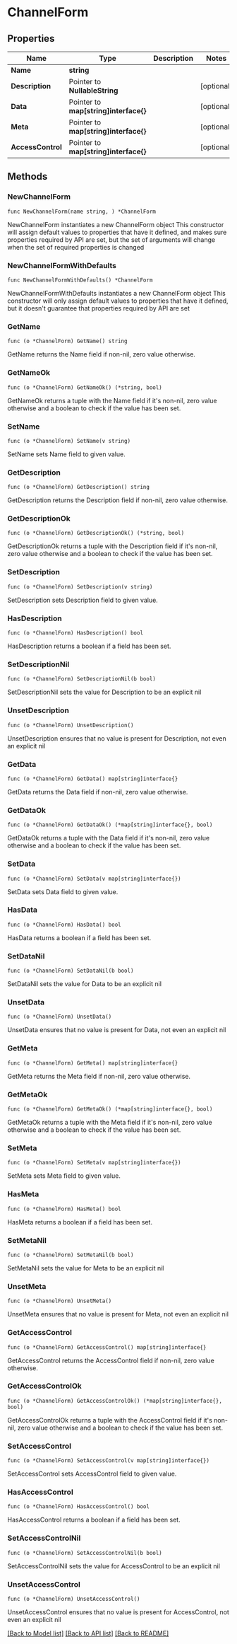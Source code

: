 # ChannelForm

## Properties

Name | Type | Description | Notes
------------ | ------------- | ------------- | -------------
**Name** | **string** |  | 
**Description** | Pointer to **NullableString** |  | [optional] 
**Data** | Pointer to **map[string]interface{}** |  | [optional] 
**Meta** | Pointer to **map[string]interface{}** |  | [optional] 
**AccessControl** | Pointer to **map[string]interface{}** |  | [optional] 

## Methods

### NewChannelForm

`func NewChannelForm(name string, ) *ChannelForm`

NewChannelForm instantiates a new ChannelForm object
This constructor will assign default values to properties that have it defined,
and makes sure properties required by API are set, but the set of arguments
will change when the set of required properties is changed

### NewChannelFormWithDefaults

`func NewChannelFormWithDefaults() *ChannelForm`

NewChannelFormWithDefaults instantiates a new ChannelForm object
This constructor will only assign default values to properties that have it defined,
but it doesn't guarantee that properties required by API are set

### GetName

`func (o *ChannelForm) GetName() string`

GetName returns the Name field if non-nil, zero value otherwise.

### GetNameOk

`func (o *ChannelForm) GetNameOk() (*string, bool)`

GetNameOk returns a tuple with the Name field if it's non-nil, zero value otherwise
and a boolean to check if the value has been set.

### SetName

`func (o *ChannelForm) SetName(v string)`

SetName sets Name field to given value.


### GetDescription

`func (o *ChannelForm) GetDescription() string`

GetDescription returns the Description field if non-nil, zero value otherwise.

### GetDescriptionOk

`func (o *ChannelForm) GetDescriptionOk() (*string, bool)`

GetDescriptionOk returns a tuple with the Description field if it's non-nil, zero value otherwise
and a boolean to check if the value has been set.

### SetDescription

`func (o *ChannelForm) SetDescription(v string)`

SetDescription sets Description field to given value.

### HasDescription

`func (o *ChannelForm) HasDescription() bool`

HasDescription returns a boolean if a field has been set.

### SetDescriptionNil

`func (o *ChannelForm) SetDescriptionNil(b bool)`

 SetDescriptionNil sets the value for Description to be an explicit nil

### UnsetDescription
`func (o *ChannelForm) UnsetDescription()`

UnsetDescription ensures that no value is present for Description, not even an explicit nil
### GetData

`func (o *ChannelForm) GetData() map[string]interface{}`

GetData returns the Data field if non-nil, zero value otherwise.

### GetDataOk

`func (o *ChannelForm) GetDataOk() (*map[string]interface{}, bool)`

GetDataOk returns a tuple with the Data field if it's non-nil, zero value otherwise
and a boolean to check if the value has been set.

### SetData

`func (o *ChannelForm) SetData(v map[string]interface{})`

SetData sets Data field to given value.

### HasData

`func (o *ChannelForm) HasData() bool`

HasData returns a boolean if a field has been set.

### SetDataNil

`func (o *ChannelForm) SetDataNil(b bool)`

 SetDataNil sets the value for Data to be an explicit nil

### UnsetData
`func (o *ChannelForm) UnsetData()`

UnsetData ensures that no value is present for Data, not even an explicit nil
### GetMeta

`func (o *ChannelForm) GetMeta() map[string]interface{}`

GetMeta returns the Meta field if non-nil, zero value otherwise.

### GetMetaOk

`func (o *ChannelForm) GetMetaOk() (*map[string]interface{}, bool)`

GetMetaOk returns a tuple with the Meta field if it's non-nil, zero value otherwise
and a boolean to check if the value has been set.

### SetMeta

`func (o *ChannelForm) SetMeta(v map[string]interface{})`

SetMeta sets Meta field to given value.

### HasMeta

`func (o *ChannelForm) HasMeta() bool`

HasMeta returns a boolean if a field has been set.

### SetMetaNil

`func (o *ChannelForm) SetMetaNil(b bool)`

 SetMetaNil sets the value for Meta to be an explicit nil

### UnsetMeta
`func (o *ChannelForm) UnsetMeta()`

UnsetMeta ensures that no value is present for Meta, not even an explicit nil
### GetAccessControl

`func (o *ChannelForm) GetAccessControl() map[string]interface{}`

GetAccessControl returns the AccessControl field if non-nil, zero value otherwise.

### GetAccessControlOk

`func (o *ChannelForm) GetAccessControlOk() (*map[string]interface{}, bool)`

GetAccessControlOk returns a tuple with the AccessControl field if it's non-nil, zero value otherwise
and a boolean to check if the value has been set.

### SetAccessControl

`func (o *ChannelForm) SetAccessControl(v map[string]interface{})`

SetAccessControl sets AccessControl field to given value.

### HasAccessControl

`func (o *ChannelForm) HasAccessControl() bool`

HasAccessControl returns a boolean if a field has been set.

### SetAccessControlNil

`func (o *ChannelForm) SetAccessControlNil(b bool)`

 SetAccessControlNil sets the value for AccessControl to be an explicit nil

### UnsetAccessControl
`func (o *ChannelForm) UnsetAccessControl()`

UnsetAccessControl ensures that no value is present for AccessControl, not even an explicit nil

[[Back to Model list]](../README.md#documentation-for-models) [[Back to API list]](../README.md#documentation-for-api-endpoints) [[Back to README]](../README.md)


